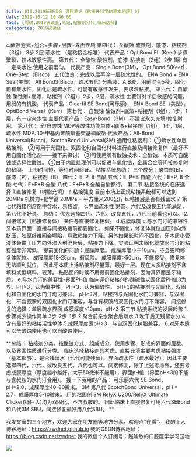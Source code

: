 ```yaml
---
title: 019.2019新锐读会 课程笔记《粘接牙科学的基本原理》02
date: 2019-10-12 10:46:00
tags: [周锐,2019锐读会,笔记,粘接剂分代,临床选择]
categories: 2019锐读会
---
```

c.酸蚀方式+组合+步骤+层数+界面性质
第四代：
全酸蚀 酸蚀剂，底漆，粘接剂（3组） 3步 2层 疏水性 （是粘接金标准） 
代表产品：OptiBond FL (Keer)
步骤繁琐，技术敏感性高。
第五代：
全酸蚀 酸蚀剂，底漆-粘接剂（2组）2步 1层 有一定亲水性
使用之前混匀。
代表产品：Single Bond(3M)， OptiBond S(Keer)， One-Step（Bisco）
五代改良：完成以后再涂一层疏水性的。
ENA Bond + ENA Seal(美塑）
All Bond3(Bisco，疏水五代) 分瓶装，A,B液，用前混合5秒，固化前有亲水性，固化后是疏水性。可能有敏感性发生，要求湿粘接。
第六代：
自酸蚀 酸蚀剂+底漆，粘接剂（2组），2步，2层，疏水性
主要针对术后敏感的问题。用弱的有机酸。
代表产品：Clearfil SE Bond(可乐丽)， ENA Bond SE（美塑）， OptiBond Versal（Kerr）
第七代：
自酸蚀 酸蚀剂+底漆+粘接剂（1组），1步，1层，有一定亲水性
主要代表产品：Easy-Bond（3M）
不建议永久充填/修复时用。
第八代：
全/自酸蚀 MDP等酸性功能单体+底漆+粘接剂（1组），1步，1层，疏水性
MDP: 10-甲基丙烯酰氧基癸基磷酸酯
代表产品：All-Bond Universal(Bisco)，ScotchBond Universal(3M)
通用性粘接剂：
①疏水性单层粘接剂。
②可用于光固化、双固化和自固化材料进行直接及间接修复体（最好不用自固化活化剂——接下来探讨）
③可使用所有酸蚀技术：全酸蚀、本质可自酸蚀或选择性酸蚀。
④由于内置处理剂可以促进与氧化锆，金属合金等间接修复时的粘固。
上市时间短，等待时间验证。
粘接系统总结：
三个成分：酸蚀剂(E)，底漆（P），粘接剂（B）
四代： E,  P, B 自酸
五代：E, P+B 自酸
六代：E+P, B 全酸
七代：E+P+B 全酸
八代：E+P+B 全酸自酸都行。
第二节 粘接系统的临床选择
1.直接修复（树脂充填）
a.粘接强度
目前市场上正规粘接系统都可以达到20MPa
机械力+化学键
20MPa = 平方厘米200公斤
b.粘接层是否有残留水？
第七代粘接剂溶剂中含水，易残留。
c.界面疏水性
第四、六代及改良五代能满足，第八代不好说。
总结：
优先选择四代、六代、改良五代，八代目前看也可以。
2.间接修复（粘接修复体）
条件与直接修复相似。
d.成膜厚度
e.与水门汀的兼容性
牙本质界面：直接与间接粘接前都要固化。
如果不固化，修复体就位加压时向外挤压，胶原纤维网会塌陷，导致粘接力下降。另外如果长时间不固化，牙本质小管液体会由于压力向外渗入到混合层，粘接力下降。实验证明未固化就放水门汀的粘接强度非常低。
提前固化的问题：成膜厚度。
成膜厚度小于10μm，不会影响修复体就位。
成膜厚度18-25μm，有风险。
成膜厚度>50μm，不能接受，修复体无法顺利就位。
因此牙本质上涂粘接剂尽量薄，最好一层。现在大多粘接剂不含填料或低填料，较薄。
粘贴面的时候不用提前固化粘接剂，因为其界面是牙釉质。
e.与水门汀的兼容性-界面PH值
临床评价粘接剂的酸碱性以固化后PH值3为界，PH>3，认为偏中性。PH<3，认为偏酸性。
pH>3的粘接剂与光固化，双固化和自固化的水门汀均可兼容。
pH<3时，粘接剂与光固化水门汀兼容，与双固化、不含叔胺的双固化水门汀兼容，与含有叔胺的双固化水门汀不兼容。
间接修复的选择：单层疏水界面 成膜厚度<10μm，pH>3
第三节 粘接系统的发展趋势
1.步骤减少操作简单
3步-2步-1步
2.聚合前亲水聚合后疏水
3.吹干后无残留水分
4.含有最好的粘接活性单体
5.成膜厚度薄pH>3，与自双固化树脂兼容。
6.对牙本质可以全酸蚀使用也可以自酸蚀使用。

**总结：
粘接剂分类，按酸蚀方式、组成成分、使用步骤、形成的界面的层数、以及界面性质进行分类。
临床选择粘接剂的考虑，直接充填主要考虑粘接强度（基本都够）、是否残留水（七代可能残留）、界面疏水性（疏水最好），因此主要选择四代，六代，或改良五代。八代也可以。间接修复，除了上述考虑外，还要考虑成膜厚度（厚度越小越好，大于50微米不能用），界面pH值（界面pH<3的不能与含叔胺的水门汀合用）。
搜一下我用的产品：
可乐丽六代 SE Bond， pH=2.0，成膜厚度40-80微米。
3M 第八代 ScotchBond Universal，pH = 2.7，成膜厚度5-10微米。
用的粘固剂
3M RelyX U200/RelyX Ultimate Clicker(绿巨人)均为双固化，不含叔胺的。
因此临床上直接修复可用六代SEBond和八代3M SBU，间接修复最好用八代SBU。 **

我发文章的三个地方，欢迎大家在朋友圈等地方分享，欢迎点“在看”。
我的个人博客地址：https://zwdnet.github.io
我的CSDN博客地址：https://blog.csdn.net/zwdnet
我的微信个人订阅号：赵瑜敏的口腔医学学习园地


![](https://zymblog-1258069789.cos.ap-chengdu.myqcloud.com/other/wx.jpg)